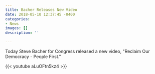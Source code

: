 ```yaml
---
title: Bacher Releases New Video
date: 2018-05-10 12:37:45 -0400
categories:
- News
images: []
description: ''

---
```

Today Steve Bacher for Congress released a new video, "Reclaim Our Democracy - People First."  

{{< youtube aLuOFtn5kz4 >}}